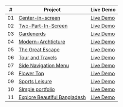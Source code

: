 <table>
  <thead>
    <tr>
      <th>#</th>
      <th>Project</th>
      <th>Live Demo</th>
    </tr>
  </thead>
  <tbody>
    <tr>
      <td>01</td>
      <td>
        <a href="https://github.com/debbrotokumark/Center-in-screen/">Center-in-screen</a>
      </td>
      <td>
        <a href="https://debbrotokumark.github.io/Center-in-screen/">Live Demo</a>
      </td>
    </tr>
    <tr>
      <td>02</td>
      <td>
        <a href="https://github.com/debbrotokumark/Two-Part-In-Screen-CSS-Projects">Two-Part-In-Screen</a>
      </td>
      <td>
        <a href="https://debbrotokumark.github.io/Two-Part-In-Screen-CSS-Projects/">Live Demo</a>
      </td>
    </tr>
    <tr>
      <td>03</td>
      <td>
        <a href="https://github.com/debbrotokumark/Gardenerds-CSS-Project">Gardenerds</a>
      </td>
      <td>
        <a href="https://debbrotokumark.github.io/Gardenerds-CSS-Project/">Live Demo</a>
      </td>
    </tr>
    <tr>
      <td>04</td>
      <td>
        <a href="https://github.com/debbrotokumark/Modern-Archticture-CSS-Project">Modern-Archticture</a>
      </td>
      <td>
        <a href="https://debbrotokumark.github.io/Modern-Archticture-CSS-Project/">Live Demo</a>
      </td>
    </tr>
    <tr>
      <td>05</td>
      <td>
        <a href="https://github.com/debbrotokumark/The-Great-Escape-CSS-Project/">The Great Escape</a>
      </td>
      <td>
        <a href="https://debbrotokumark.github.io/The-Great-Escape-CSS-Project/">Live Demo</a>
      </td>
    </tr> 
    <tr>
      <td>06</td>
      <td>
        <a href="https://github.com/debbrotokumark/Tour-and-Travels-CSS-Project/">Tour and Travels</a>
      </td>
      <td>
        <a href="https://debbrotokumark.github.io/Tour-and-Travels-CSS-Project/">Live Demo</a>
      </td>
    </tr>
    <tr>
      <td>07</td>
      <td>
        <a href="https://github.com/debbrotokumark/Side-Navigation-Menu-CSS/">Side Navigation Menu</a>
      </td>
      <td>
        <a href="https://debbrotokumark.github.io/Side-Navigation-Menu-CSS/">Live Demo</a>
      </td>
    </tr>
    <tr>
    <tr>
      <td>08</td>
      <td>
        <a href="https://github.com/debbrotokumark/Flower-Top/">Flower Top</a>
      </td>
      <td>
        <a href="https://debbrotokumark.github.io/Flower-Top/">Live Demo</a>
      </td>
    </tr>
    <tr>
        <tr>
      <td>09</td>
      <td>
        <a href="https://github.com/debbrotokumark/Sports-Leisure/">Sports Leisure</a>
      </td>
      <td>
        <a href="https://debbrotokumark.github.io/Sports-Leisure/">Live Demo</a>
      </td>
    </tr>
    <tr>
      <td>10</td>
      <td>
        <a href="https://github.com/debbrotokumark/SImpleportfolio">SImple portfolio</a>
      </td>
      <td>
        <a href="https://debbrotokumark.github.io/SImpleportfolio/">Live Demo</a>
      </td>
    </tr>
     <tr>
      <td>11</td>
      <td>
      <a href="https://github.com/debbrotokumark/Explore-Beautiful-Bangladesh-Grid-/">Explore Beautiful Bangladesh</a>
      </td>
      <td>
        <a href="https://debbrotokumark.github.io/Explore-Beautiful-Bangladesh-Grid-/">Live Demo</a>
      </td>
    </tr>
  </tbody>
</table>
